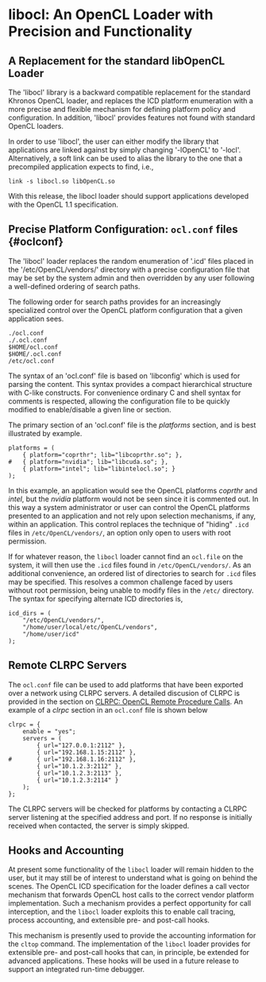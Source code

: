 
# libocl: An OpenCL Loader with Precision and Functionality

## A Replacement for the standard libOpenCL Loader

The 'libocl' library is a backward compatible replacement for the standard
Khronos OpenCL loader, and replaces the ICD platform enumeration 
with a more precise 
and flexible mechanism for defining platform policy and configuration.
In addition, 'libocl' provides features not found with standard OpenCL loaders.

In order to use 'libocl', the user can either modify the library that
applications
are linked against by simply changing '-lOpenCL' to '-locl'.
Alternatively, a soft link can be used to alias the library to the one that
a precompiled application expects to find, i.e.,

	link -s libocl.so libOpenCL.so

With this release, the libocl loader should support applications developed 
with the OpenCL 1.1 specification.


## Precise Platform Configuration: `ocl.conf` files {#oclconf}

The 'libocl' loader replaces the random enumeration of '.icd' files placed in 
the '/etc/OpenCL/vendors/' directory with a precise configuration file that 
may be set by the system admin and then overridden by any user following 
a well-defined ordering of search paths.

The following order for search paths provides for an increasingly specialized 
control over the OpenCL platform configuration that a given application sees.

	./ocl.conf
	./.ocl.conf
	$HOME/ocl.conf
	$HOME/.ocl.conf
	/etc/ocl.conf

The syntax of an 'ocl.conf' file is based on 'libconfig' which is used for
parsing the content.  This syntax provides a compact hierarchical structure
with C-like constructs.  For convenience ordinary C and shell syntax for
comments is respected, allowing the configuration file to be quickly modified to
enable/disable a given line or section.  

The primary section of an 'ocl.conf' file is the *platforms* section, and is
best illustrated by example.

~~~~~~~
platforms = (
	{ platform="coprthr"; lib="libcoprthr.so"; },
#	{ platform="nvidia"; lib="libcuda.so"; },
	{ platform="intel"; lib="libintelocl.so"; }
);
~~~~~~~

In this example, an application would see the OpenCL platforms *coprthr* and
*intel*, but the *nvidia* platform would not be seen since it is commented out.
In this way a system administrator or user can control the OpenCL platforms
presented to an application and not rely upon selection mechanisms, if any,
within an application.  This control replaces the technique of "hiding" `.icd`
files in `/etc/OpenCL/vendors/`, an option only open to users with root
permission.

If for whatever reason, the `libocl` loader cannot find an `ocl.file` on the
system, it will then use the `.icd` files found in `/etc/OpenCL/vendors/`.  As
an additional convenience, an ordered list of directories to search for `.icd`
files may be specified.  This resolves a common challenge faced by users
without root permission, being unable to modify files in the `/etc/` directory.
The syntax for specifying alternate ICD directories is,

~~~~~~~
icd_dirs = ( 
	"/etc/OpenCL/vendors/", 
	"/home/user/local/etc/OpenCL/vendors",
	"/home/user/icd"
);
~~~~~~~

## Remote CLRPC Servers

The `ocl.conf` file can be used to add platforms that have been exported over a network using CLRPC servers.
A detailed discusion of CLRPC is provided in the section on 
[CLRPC: OpenCL Remote Procedure Calls](#clrpc).
An example of a *clrpc* section in an `ocl.conf` file is shown below

~~~~~~~
clrpc = {
	enable = "yes";
	servers = (
		{ url="127.0.0.1:2112" },
		{ url="192.168.1.15:2112" },
#		{ url="192.168.1.16:2112" },
		{ url="10.1.2.3:2112" },
		{ url="10.1.2.3:2113" },
		{ url="10.1.2.3:2114" }
	);
};
~~~~~~~

The CLRPC servers will be checked for platforms by contacting a CLRPC server
listening at the specified address and port.  If no response is initially
received when contacted, the server is simply skipped.


## Hooks and Accounting

At present some functionality of the `libocl` loader will remain hidden to the
user, but it may still be of interest to understand what is going on behind the
scenes.  The OpenCL ICD specification for the loader defines a call vector
mechanism that forwards OpenCL host calls to the correct vendor platform
implementation.  Such a mechanism provides a perfect opportunity for call
interception, and the `libocl` loader exploits this to enable call tracing,
process accounting, and extensible pre- and post-call hooks.

This mechanism is presently used to provide the accounting information for the
`cltop` command.  The implementation of the `libocl` loader provides for
extensible pre- and post-call hooks that can, in principle, be extended for
advanced applications.  These hooks will be used in a future release to support
an integrated run-time debugger.


